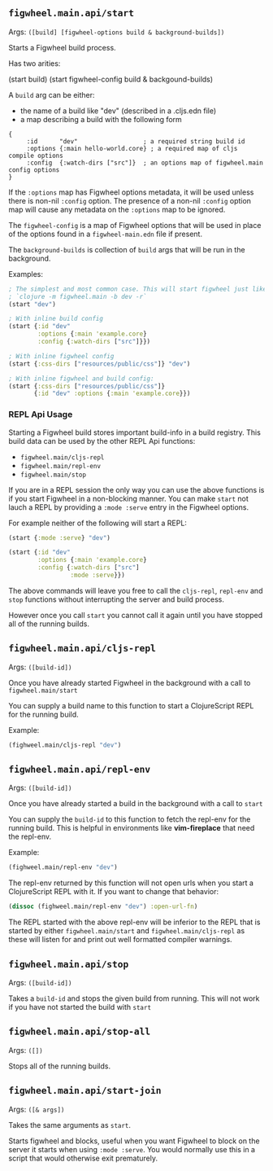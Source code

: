 ## `figwheel.main.api/start`

Args: `([build] [figwheel-options build & background-builds])`

Starts a Figwheel build process.

Has two arities:

(start build)
(start figwheel-config build & backgound-builds)

A `build` arg can be either:
* the name of a build like "dev" (described in a .cljs.edn file) 
* a map describing a build with the following form

```
{
     :id      "dev"                  ; a required string build id   
     :options {:main hello-world.core} ; a required map of cljs compile options
     :config  {:watch-dirs ["src"]}  ; an options map of figwheel.main config options
}
```
If the `:options` map has Figwheel options metadata, it will be used
unless there is non-nil `:config` option. The presence of a non-nil
`:config` option map will cause any metadata on the `:options` map
to be ignored.

The `figwheel-config` is a map of Figwheel options that will be used
in place of the options found in a `figwheel-main.edn` file if present.

The `background-builds` is collection of `build` args that will be
run in the background. 

Examples:

```clojure
; The simplest and most common case. This will start figwheel just like
; `clojure -m figwheel.main -b dev -r`
(start "dev") 

; With inline build config
(start {:id "dev" 
        :options {:main 'example.core} 
        :config {:watch-dirs ["src"]}})

; With inline figwheel config
(start {:css-dirs ["resources/public/css"]} "dev")

; With inline figwheel and build config:
(start {:css-dirs ["resources/public/css"]}
       {:id "dev" :options {:main 'example.core}})
```

### REPL Api Usage

Starting a Figwheel build stores important build-info in a build
registry. This build data can be used by the other REPL Api
functions:

* `figwheel.main/cljs-repl`
* `figwheel.main/repl-env`
* `figwheel.main/stop`

If you are in a REPL session the only way you can use the above
functions is if you start Figwheel in a non-blocking manner. You can
make `start` not lauch a REPL by providing a `:mode :serve` entry in
the Figwheel options.

For example neither of the following will start a REPL:

```clojure
(start {:mode :serve} "dev")

(start {:id "dev" 
        :options {:main 'example.core} 
        :config {:watch-dirs ["src"]
                 :mode :serve}})
```  

The above commands will leave you free to call the `cljs-repl`,
`repl-env` and `stop` functions without interrupting the server and
build process.

However once you call `start` you cannot call it again until you
have stopped all of the running builds.


## `figwheel.main.api/cljs-repl`

Args: `([build-id])`

Once you have already started Figwheel in the background with a
call to `figwheel.main/start`

You can supply a build name to this function to start a ClojureScript
REPL for the running build.

Example:

```clojure
(fighweel.main/cljs-repl "dev")
```


## `figwheel.main.api/repl-env`

Args: `([build-id])`

Once you have already started a build in the background with a
call to `start`

You can supply the `build-id` to this function to fetch the repl-env
for the running build. This is helpful in environments like
**vim-fireplace** that need the repl-env.

Example:

```clojure
(fighweel.main/repl-env "dev")
```

The repl-env returned by this function will not open urls when you
start a ClojureScript REPL with it. If you want to change that
behavior:

```clojure
(dissoc (fighweel.main/repl-env "dev") :open-url-fn)
```

The REPL started with the above repl-env will be inferior to the
REPL that is started by either `figwheel.main/start` and
`figwheel.main/cljs-repl` as these will listen for and print out
well formatted compiler warnings.


## `figwheel.main.api/stop`

Args: `([build-id])`

Takes a `build-id` and stops the given build from running. This
will not work if you have not started the build with `start`


## `figwheel.main.api/stop-all`

Args: `([])`

Stops all of the running builds.


## `figwheel.main.api/start-join`

Args: `([& args])`

Takes the same arguments as `start`.

Starts figwheel and blocks, useful when you want Figwheel to block
on the server it starts when using `:mode :serve`. You would
normally use this in a script that would otherwise exit
prematurely.

